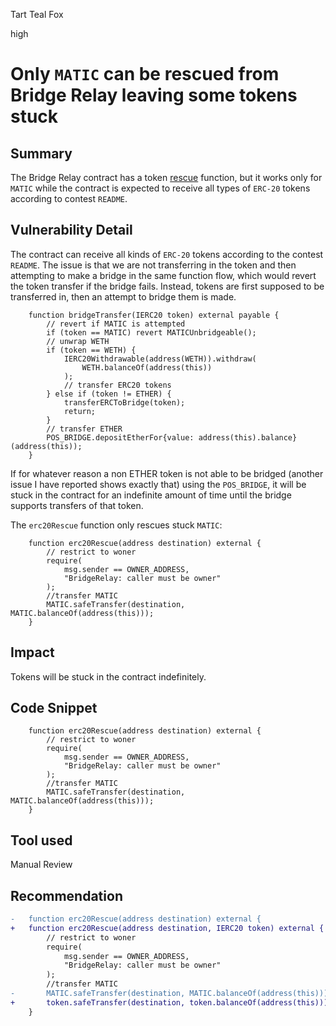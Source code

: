 Tart Teal Fox

high

# Only `MATIC` can be rescued from Bridge Relay leaving some tokens stuck

## Summary
The Bridge Relay contract has a token [rescue](https://github.com/sherlock-audit/2024-02-telcoin-platform-audit-update/blob/main/telcoin-contracts/contracts/bridge/BridgeRelay.sol#L88-L96) function, but it works only for `MATIC` while the contract is expected to receive all types of `ERC-20` tokens according to contest `README`.
## Vulnerability Detail
The contract can receive all kinds of `ERC-20` tokens according to the contest `README`. The issue is that we are not transferring in the token and then attempting to make a bridge in the same function flow, which would revert the token transfer if the bridge fails. Instead, tokens are first supposed to be transferred in, then an attempt to bridge them is made.

```solidity
    function bridgeTransfer(IERC20 token) external payable {
        // revert if MATIC is attempted
        if (token == MATIC) revert MATICUnbridgeable();
        // unwrap WETH
        if (token == WETH) {
            IERC20Withdrawable(address(WETH)).withdraw(
                WETH.balanceOf(address(this))
            );
            // transfer ERC20 tokens
        } else if (token != ETHER) {
            transferERCToBridge(token);
            return;
        }
        // transfer ETHER
        POS_BRIDGE.depositEtherFor{value: address(this).balance}(address(this));
    }
```

If for whatever reason a non ETHER token is not able to be bridged (another issue I have reported shows exactly that) using the `POS_BRIDGE`, it will be stuck in the contract for an indefinite amount of time until the bridge supports transfers of that token.

The `erc20Rescue` function only rescues stuck `MATIC`:

```solidity
    function erc20Rescue(address destination) external {
        // restrict to woner
        require(
            msg.sender == OWNER_ADDRESS,
            "BridgeRelay: caller must be owner"
        );
        //transfer MATIC
        MATIC.safeTransfer(destination, MATIC.balanceOf(address(this)));
    }
```
## Impact
Tokens will be stuck in the contract indefinitely.
## Code Snippet
```solidity
    function erc20Rescue(address destination) external {
        // restrict to woner
        require(
            msg.sender == OWNER_ADDRESS,
            "BridgeRelay: caller must be owner"
        );
        //transfer MATIC
        MATIC.safeTransfer(destination, MATIC.balanceOf(address(this)));
    }
```
## Tool used
Manual Review
## Recommendation
```diff
-   function erc20Rescue(address destination) external {
+   function erc20Rescue(address destination, IERC20 token) external {
        // restrict to woner
        require(
            msg.sender == OWNER_ADDRESS,
            "BridgeRelay: caller must be owner"
        );
        //transfer MATIC
-       MATIC.safeTransfer(destination, MATIC.balanceOf(address(this)));
+       token.safeTransfer(destination, token.balanceOf(address(this)));
    }
```
